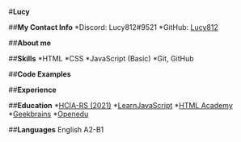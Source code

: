 #**Lucy**

##**My Contact Info**
*Discord: Lucy812#9521
*GitHub: [Lucy812](https://github.com/Lucy812)

##**About me**

##**Skills**
*HTML
*CSS
*JavaScript (Basic)
*Git, GitHub

##**Code Examples**

##**Experience**

##**Education**
*[HCIA-RS (2021)](https://e.huawei.com/en/talent/#/cert/product-details?certifiedProductId=173&authenticationLevel=CTYPE_CARE_HCIA&technicalField=IIC&version=2.5)
*[LearnJavaScript](https://learn.javascript.ru/)
*[HTML Academy](https://www.htmlacademy.ru/)
*[Geekbrains](https://geekbrains.ru)
*[Openedu](https://openedu.ru)

##**Languages**
English A2-B1
